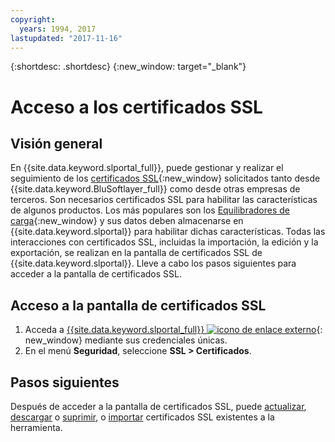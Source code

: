 ```yaml
---
copyright:
  years: 1994, 2017
lastupdated: "2017-11-16"
---
```


{:shortdesc: .shortdesc}
{:new_window: target="_blank"}

# Acceso a los certificados SSL

## Visión general

En {{site.data.keyword.slportal_full}}, puede gestionar y realizar el seguimiento de los [certificados SSL](what-ssl-certificate.html){:new_window} solicitados tanto desde {{site.data.keyword.BluSoftlayer_full}} como desde otras empresas de terceros. Son necesarios certificados SSL para habilitar las características de algunos productos. Los más populares son los [Equilibradores de carga](../load-balancing/load-balancing.html){:new_window} y sus datos deben almacenarse en {{site.data.keyword.slportal}} para habilitar dichas características. Todas las interacciones con certificados SSL, incluidas la importación, la edición y la exportación, se realizan en la pantalla de certificados SSL de {{site.data.keyword.slportal}}. Lleve a cabo los pasos siguientes para acceder a la pantalla de certificados SSL.

## Acceso a la pantalla de certificados SSL

1. Acceda a [{{site.data.keyword.slportal_full}} ![icono de enlace externo](../../icons/launch-glyph.svg "icono de enlace externo")](https://control.softlayer.com/){: new_window} mediante sus credenciales únicas.
2. En el menú **Seguridad**, seleccione **SSL > Certificados**.

## Pasos siguientes

Después de acceder a la pantalla de certificados SSL, puede [actualizar](view-and-update-ssl-certificate.html), [descargar](download-ssl-certificate-details.html) o [suprimir](delete-ssl-certificate.html), o [importar](import-ssl-certificate.html) certificados SSL existentes a la herramienta.
